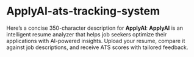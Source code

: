 # ApplyAl-ats-tracking-system
Here’s a concise 350-character description for **ApplyAI**:  **ApplyAI** is an intelligent resume analyzer that helps job seekers optimize their applications with AI-powered insights. Upload your resume, compare it against job descriptions, and receive ATS scores with tailored feedback.
